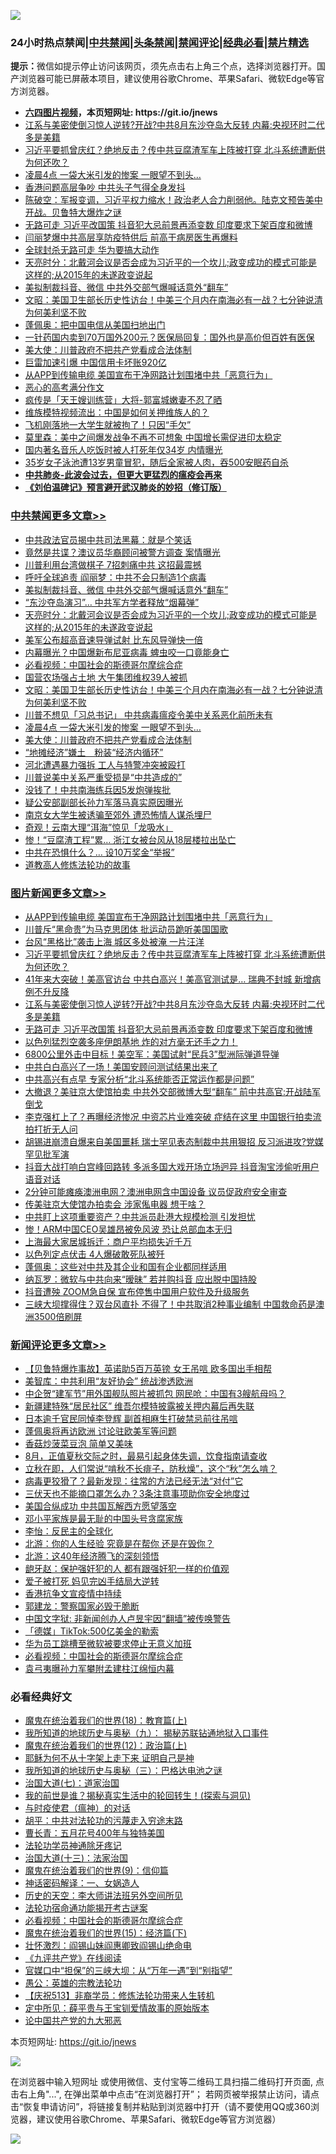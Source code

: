 ![](https://raw.githubusercontent.com/fqnews/bnews/master/64photo/fqnews-qr.jpg)

<div id="tt">
<h3>24小时热点禁闻|<a href="#%E4%B8%AD%E5%85%B1%E7%A6%81%E9%97%BB%E6%9B%B4%E5%A4%9A%E6%96%87%E7%AB%A0">中共禁闻</a>|<a href="#%E5%9B%BE%E7%89%87%E6%96%B0%E9%97%BB%E6%9B%B4%E5%A4%9A%E6%96%87%E7%AB%A0">头条禁闻</a>|<a href="#%E6%96%B0%E9%97%BB%E8%AF%84%E8%AE%BA%E6%9B%B4%E5%A4%9A%E6%96%87%E7%AB%A0">禁闻评论|<a href="#%E5%BF%85%E7%9C%8B%E7%BB%8F%E5%85%B8%E5%A5%BD%E6%96%87">经典必看|<a href="/video.md#%E7%A6%81%E7%89%87%E7%B2%BE%E9%80%89">禁片精选</a></h3>
<div><b>提示：</b>微信如提示停止访问该网页，须先点击右上角三个点，选择浏览器打开。国产浏览器可能已屏蔽本项目，建议使用谷歌Chrome、苹果Safari、微软Edge等官方浏览器。</div>
<ul>
<li><b><a href="http://d1.bdrive.tk/64.mp4" target="_blank">六四图片视频</a>，本页短网址: https://git.io/jnews</b></li>
<li><a href="/topimagenews/20200805/1375287.md">江系与美密使倒习惊人逆转?开战?中共8月东沙夺岛大反转 内幕:央视环时二代多是美籍</a></li>
<li><a href="/topimagenews/20200805/1375292.md">习近平要抓曾庆红？绝地反击？传中共豆腐渣军车上阵被打穿 北斗系统遭断供为何还吹？</a></li>
<li><a href="/cbnews/20200806/1375378.md">凌晨4点 一袋大米引发的惨案 一眼望不到头…</a></li>
<li><a href="/lifebaike/20200806/1375500.md">香港问题高层争吵 中共头子气得全身发抖</a></li>
<li><a href="/bannedvideo/20200806/1375391.md">陈破空：军报变调，习近平权力缩水！政治老人合力削弱他。陆克文预告美中开战。贝鲁特大爆炸之谜</a></li>
<li><a href="/topimagenews/20200805/1375286.md">无路可走 习近平改国策 抖音犯大忌前景再添变数 印度要求下架百度和微博</a></li>
<li><a href="/comments/20200806/1375429.md">闫丽梦爆中共高层享防疫特供后 前高干病房医生再爆料</a></li>
<li><a href="/cnnews/20200805/1375177.md">全球封杀无路可走 华为要搞大动作</a></li>
<li><a href="/cbnews/20200806/1375475.md">天亮时分：北戴河会议是否会成为习近平的一个坎儿;政变成功的模式可能是这样的;从2015年的未遂政变说起</a></li>
<li><a href="/cbnews/20200806/1375483.md">美拟制裁抖音、微信 中共外交部气爆喊话意外“翻车”</a></li>
<li><a href="/cbnews/20200806/1375402.md">文昭：美国卫生部长历史性访台！中美三个月内在南海必有一战？七分钟说清为何美利坚不败</a></li>
<li><a href="/ssgc/20200806/1375396.md">蓬佩奥：把中国电信从美国扫地出门</a></li>
<li><a href="/baitai/20200806/1375513.md">一针药国内卖到70万国外200元？医保局回复：国外也是高价但百姓有医保</a></li>
<li><a href="/cbnews/20200806/1375332.md">美大使：川普政府不把共产党看成合法体制</a></li>
<li><a href="/comments/20200806/1375419.md">巨雷加速引爆 中国信用卡坏账920亿</a></li>
<li><a href="/topimagenews/20200806/1375434.md">从APP到传输电缆 美国宣布干净网路计划围堵中共「恶意行为」</a></li>
<li><a href="/ssgc/20200805/1375192.md">恶心的高考满分作文</a></li>
<li><a href="/yule/20200806/1375342.md">疯传是「天王嫂训练营」大将-郭富城嫩妻不忍了晒</a></li>
<li><a href="/ssgc/20200806/1375307.md">维族模特视频流出：中国是如何关押维族人的？</a></li>
<li><a href="/baitai/20200806/1375533.md">飞机刚落地一大学生就被拘了！只因“手欠”</a></li>
<li><a href="/headline/20200806/1375349.md">莫里森：美中之间爆发战争不再不可想象 中国增长需促进印太稳定</a></li>
<li><a href="/baitai/20200806/1375555.md">国内著名音乐人吃饭时被人打死年仅34岁 内情曝光</a></li>
<li><a href="/baitai/20200806/1375515.md">35岁女子泳池遭13岁男童冒犯，随后全家被人肉，吞500安眠药自杀</a></li>
<li><b><a href="/comments/20200211/1275071.md" target="_blank">中共肺炎-此波会过去，但更大更猛烈的瘟疫会再来</a></b></li>
<li><b><a href="/comments/20200207/1272816.md" target="_blank">《刘伯温碑记》预言避开武汉肺炎的妙招（修订版）</a></b></li>
</ul>
</div>

<div class="catlist">
<h3><a href="/cbnews/" target="_blank">中共禁闻</a><span><a href="/cbnews/" target="_blank" rel="nofollow">更多文章>></a></span></h3>
<ul>
<li><a href="/cbnews/20200806/1375585.md" target="_blank">中共政法官员揭中共司法黑幕：就是个笑话</a></li>
<li><a href="/cbnews/20200806/1375584.md" target="_blank">竟然是共谍？澳议员华裔顾问被警方调查 案情曝光</a></li>
<li><a href="/cbnews/20200806/1375583.md" target="_blank">川普利用台湾做棋子 7招刺痛中共 这招最震撼</a></li>
<li><a href="/cbnews/20200806/1375582.md" target="_blank">呼吁全球追责 阎丽梦：中共不会只制造1个病毒</a></li>
<li><a href="/cbnews/20200806/1375483.md" target="_blank">美拟制裁抖音、微信 中共外交部气爆喊话意外“翻车”</a></li>
<li><a href="/cbnews/20200806/1375482.md" target="_blank">“东沙夺岛演习”… 中共军方学者释放“烟幕弹”</a></li>
<li><a href="/cbnews/20200806/1375475.md" target="_blank">天亮时分：北戴河会议是否会成为习近平的一个坎儿;政变成功的模式可能是这样的;从2015年的未遂政变说起</a></li>
<li><a href="/cbnews/20200806/1375457.md" target="_blank">美军公布超高音速导弹试射 比东风导弹快一倍</a></li>
<li><a href="/cbnews/20200806/1375456.md" target="_blank">内幕曝光？中国爆新布尼亚病毒 蜱虫咬一口竟能身亡</a></li>
<li><a href="/comments/20200806/1375443.md" target="_blank">必看视频：中国社会的斯德哥尔摩综合症</a></li>
<li><a href="/cbnews/20200806/1375435.md" target="_blank">国营农场强占土地 大午集团维权39人被抓</a></li>
<li><a href="/cbnews/20200806/1375402.md" target="_blank">文昭：美国卫生部长历史性访台！中美三个月内在南海必有一战？七分钟说清为何美利坚不败</a></li>
<li><a href="/cbnews/20200806/1375379.md" target="_blank">川普不想见「习总书记」 中共病毒瘟疫令美中关系恶化前所未有</a></li>
<li><a href="/cbnews/20200806/1375378.md" target="_blank">凌晨4点 一袋大米引发的惨案 一眼望不到头…</a></li>
<li><a href="/cbnews/20200806/1375332.md" target="_blank">美大使：川普政府不把共产党看成合法体制</a></li>
<li><a href="/cbnews/20200805/1375249.md" target="_blank">“地摊经济”嫌土　粉装“经济内循环”</a></li>
<li><a href="/cbnews/20200805/1375211.md" target="_blank">河北遭遇暴力强拆 工人与特警冲突被殴打</a></li>
<li><a href="/cbnews/20200805/1375150.md" target="_blank">川普说美中关系严重受损是“中共造成的”</a></li>
<li><a href="/cbnews/20200805/1375149.md" target="_blank">没钱了！中共南海练兵因5发炮弹挨批</a></li>
<li><a href="/cbnews/20200805/1375148.md" target="_blank">疑公安部副部长孙力军落马真实原因曝光</a></li>
<li><a href="/cbnews/20200805/1375147.md" target="_blank">南京女大学生被诱骗至郊外 遭恐怖情人谋杀埋尸</a></li>
<li><a href="/cbnews/20200805/1375146.md" target="_blank">奇观！云南大理“洱海”惊见「龙吸水」</a></li>
<li><a href="/cbnews/20200805/1375145.md" target="_blank">惨！“豆腐渣工程”累… 浙江女被台风从18层楼拉出坠亡</a></li>
<li><a href="/cbnews/20200805/1375144.md" target="_blank">中共在恐惧什么？… 设10万奖金“举报”</a></li>
<li><a href="/comments/20200805/1375080.md" target="_blank">道教高人修炼法轮功的故事</a></li>

</ul>
</div>
<div class="catlist">
<h3><a href="/topimagenews/" target="_blank">图片新闻</a><span><a href="/topimagenews/" target="_blank" rel="nofollow">更多文章>></a></span></h3>
<ul>
<li><a href="/topimagenews/20200806/1375434.md" target="_blank">从APP到传输电缆 美国宣布干净网路计划围堵中共「恶意行为」</a></li>
<li><a href="/topimagenews/20200806/1375377.md" target="_blank">川普斥“黑命贵”为马克思团体 批运动员跪听美国国歌</a></li>
<li><a href="/topimagenews/20200806/1375376.md" target="_blank">台风“黑格比”袭击上海 城区多处被淹 一片汪洋</a></li>
<li><a href="/topimagenews/20200805/1375292.md" target="_blank">习近平要抓曾庆红？绝地反击？传中共豆腐渣军车上阵被打穿 北斗系统遭断供为何还吹？</a></li>
<li><a href="/topimagenews/20200805/1375288.md" target="_blank">41年来大突破！美高官访台 中共白高兴！美高官测试是&#8230; 瑞典不封城 新增病例不升反降</a></li>
<li><a href="/topimagenews/20200805/1375287.md" target="_blank">江系与美密使倒习惊人逆转?开战?中共8月东沙夺岛大反转 内幕:央视环时二代多是美籍</a></li>
<li><a href="/topimagenews/20200805/1375286.md" target="_blank">无路可走 习近平改国策 抖音犯大忌前景再添变数 印度要求下架百度和微博</a></li>
<li><a href="/topimagenews/20200805/1374949.md" target="_blank">以色列猛烈空袭多座伊朗基地 炸的对方毫无还手之力！</a></li>
<li><a href="/topimagenews/20200805/1374948.md" target="_blank">6800公里外击中目标！美空军：美国试射“民兵3”型洲际弹道导弹</a></li>
<li><a href="/topimagenews/20200805/1374855.md" target="_blank">中共白白高兴了一场！美国安顾问测试结果出来了</a></li>
<li><a href="/topimagenews/20200805/1374854.md" target="_blank">中共高兴有点早 专家分析“北斗系统能否正常运作都是问题”</a></li>
<li><a href="/topimagenews/20200804/1374687.md" target="_blank">大撤退？美驻京大使馆拍卖 中共外交部微博大型“翻车” 前中共高官:开战陆军倒戈</a></li>
<li><a href="/topimagenews/20200804/1374686.md" target="_blank">李克强杠上了？再曝经济惨况 中资芯片业难突破 症结在这里 中国银行拍卖流拍打折无人问</a></li>
<li><a href="/topimagenews/20200804/1374611.md" target="_blank">胡锡进崩溃自爆来自美国噩耗 瑞士罕见表态制裁中共用狠招 反习派进攻?党媒罕见批军演</a></li>
<li><a href="/topimagenews/20200804/1374610.md" target="_blank">抖音大战打响白宫峰回路转 多派多国大戏开场立场迥异 抖音淘宝涉偷听用户语音对话</a></li>
<li><a href="/topimagenews/20200804/1374525.md" target="_blank">2分钟可能瘫痪澳洲电网？澳洲电网含中国设备 议员促政府安全审查</a></li>
<li><a href="/topimagenews/20200804/1374524.md" target="_blank">传美驻京大使馆办拍卖会 涉家俬电器 想干啥？</a></li>
<li><a href="/topimagenews/20200804/1374405.md" target="_blank">中共盯上这项重要资产？中共派员赴港大规模检测 引发担忧</a></li>
<li><a href="/topimagenews/20200804/1374404.md" target="_blank">惨！ARM中国CEO吴雄昂被免风波 恐让总部血本无归</a></li>
<li><a href="/topimagenews/20200804/1374403.md" target="_blank">上海最大家居城拆迁：商户平均损失近千万</a></li>
<li><a href="/topimagenews/20200804/1374402.md" target="_blank">以色列定点伏击 4人爆破敢死队被歼</a></li>
<li><a href="/topimagenews/20200804/1374333.md" target="_blank">蓬佩奥：这些对中共及其企业和国有企业都同样适用</a></li>
<li><a href="/topimagenews/20200804/1374222.md" target="_blank">纳瓦罗：微软与中共向来“暧昧” 若并购抖音 应出脱中国持股</a></li>
<li><a href="/topimagenews/20200804/1374221.md" target="_blank">抖音遭殃 ZOOM急自保 宣布停售中国用户软件及升级服务</a></li>
<li><a href="/topimagenews/20200804/1374220.md" target="_blank">三峡大坝撑得住？双台风直扑 不得了！中共取消2种事业编制 中国救命药是澳洲3500倍刷屏</a></li>

</ul>
</div>
<div class="catlist">
<h3><a href="/comments/" target="_blank">新闻评论</a><span><a href="/comments/" target="_blank" rel="nofollow">更多文章>></a></span></h3>
<ul>
<li><a href="/comments/20200806/1375627.md" target="_blank">【贝鲁特爆炸事故】英诺助5百万英镑  女王吊唁  欧多国出手相帮</a></li>
<li><a href="/comments/20200806/1375618.md" target="_blank">美智库：中共利用“友好协会”  统战渗透欧洲</a></li>
<li><a href="/comments/20200806/1375612.md" target="_blank">中企贺“建军节”用外国舰队照片被抓包 网民呛：中国有3艘航母吗？</a></li>
<li><a href="/comments/20200806/1375611.md" target="_blank">新疆建特殊“居民社区”  维吾尔模特披露被关押内幕后再失联</a></li>
<li><a href="/comments/20200806/1375604.md" target="_blank">日本逾千官民同悼李登辉 副首相麻生打破禁忌前往吊唁</a></li>
<li><a href="/comments/20200806/1375603.md" target="_blank">蓬佩奥将再访欧洲 讨论驻欧美军等问题</a></li>
<li><a href="/comments/20200806/1375602.md" target="_blank">香菇炒菠菜豆泡 简单又美味</a></li>
<li><a href="/comments/20200806/1375577.md" target="_blank">8月，正值夏秋交际之时，最易引起身体失调，饮食指南请查收</a></li>
<li><a href="/comments/20200806/1375576.md" target="_blank">立秋在即，人们常说“啃秋不长痱子，防秋燥”，这个“秋”怎么啃？</a></li>
<li><a href="/comments/20200806/1375575.md" target="_blank">病毒更狡猾了？最新发现：往常的方法已经无法“对付”它</a></li>
<li><a href="/comments/20200806/1375574.md" target="_blank">三伏天也不能摘口罩怎么办？3条注意事项助你安全地度过</a></li>
<li><a href="/comments/20200806/1375562.md" target="_blank">美国合纵成功 中共国瓦解西方愿望落空</a></li>
<li><a href="/comments/20200806/1375561.md" target="_blank">邓小平家族是最无耻的中国头号贪腐家族</a></li>
<li><a href="/comments/20200806/1375560.md" target="_blank">李怡：反民主的全球化</a></li>
<li><a href="/comments/20200806/1375559.md" target="_blank">北游：你的人生经验 究竟是在帮你 还是在毁你？</a></li>
<li><a href="/comments/20200806/1375558.md" target="_blank">北游：这40年经济腾飞的深刻领悟</a></li>
<li><a href="/comments/20200806/1375498.md" target="_blank">龅牙赵：保护强奸犯的人 都有跟强奸犯一样的价值观</a></li>
<li><a href="/comments/20200806/1375497.md" target="_blank">爱子被打死 妈见完凶手结局大逆转</a></li>
<li><a href="/comments/20200806/1375470.md" target="_blank">香港抗争文宣疫情中持续</a></li>
<li><a href="/comments/20200806/1375469.md" target="_blank">郭建龙：警察国家必毁于脆断</a></li>
<li><a href="/comments/20200806/1375468.md" target="_blank">中国文字狱: 非新闻创办人卢昱宇因“翻墙”被传唤警告</a></li>
<li><a href="/comments/20200806/1375467.md" target="_blank">「德媒」TikTok:500亿美金的勒索</a></li>
<li><a href="/comments/20200806/1375466.md" target="_blank">华为员工跳槽至微软被要求停止无意义加班</a></li>
<li><a href="/comments/20200806/1375443.md" target="_blank">必看视频：中国社会的斯德哥尔摩综合症</a></li>
<li><a href="/comments/20200806/1375445.md" target="_blank">袁弓夷曝孙力军攀附孟建柱江绵恒内幕</a></li>

</ul>
</div>

<div class="catlist">
<h3>必看经典好文</h3>
<ul>
<li><a href="/topimagenews/20180701/965109.md" target="_blank">魔鬼在统治着我们的世界(18)：教育篇(上)</a></li>
<li><a href="/topimagenews/20180325/919134.md" target="_blank">我所知道的地球历史与奥秘（九）： 揭秘苏联钻通地狱入口事件</a></li>
<li><a href="/topimagenews/20180601/951286.md" target="_blank">魔鬼在统治着我们的世界(12)：政治篇(上)</a></li>
<li><a href="/ccpdope/20190803/1168965.md" target="_blank">耶稣为何不从十字架上走下来 证明自己是神</a></li>
<li><a href="/tculture/xiulian/20170726/797589.md" target="_blank">我所知道的地球历史与奥秘（三）：巴格达电池之谜</a></li>
<li><a href="/cbnews/20190424/913985.md" target="_blank">治国大道(七)：道家治国</a></li>
<li><a href="/comments/20200715/1359453.md" target="_blank">我的前世是谁？揭秘真实生活中的轮回转生！(探索与洞见)</a></li>
<li><a href="/comments/20200327/1301424.md" target="_blank">与时疫使君（瘟神）的对话</a></li>
<li><a href="/cbnews/20200720/1363328.md" target="_blank">胡平：中共对法轮功的污蔑走入穷途末路</a></li>
<li><a href="/comments/20200713/1359796.md" target="_blank">曹长青：五月花号400年与独特美国</a></li>
<li><a href="/health/20170626/780263.md" target="_blank">法轮功学员神通除牙疼记</a></li>
<li><a href="/cbnews/20180319/916654.md" target="_blank">治国大道(十三)：法家治国</a></li>
<li><a href="/topimagenews/20180529/949649.md" target="_blank">魔鬼在统治着我们的世界(9)：信仰篇</a></li>
<li><a href="/comments/20200609/1342224.md" target="_blank">神话密码解译：一、女娲造人</a></li>
<li><a href="/tculture/20121025/73064.md" target="_blank">历史的天空：李大师讲法班另外空间所见</a></li>
<li><a href="/tculture/20121025/73079.md" target="_blank">法轮功宿命通功能揭开考古谜案</a></li>
<li><a href="/comments/20200806/1375443.md" target="_blank">必看视频：中国社会的斯德哥尔摩综合症</a></li>
<li><a href="/topimagenews/20180610/955499.md" target="_blank">魔鬼在统治着我们的世界(15)：经济篇(下)</a></li>
<li><a href="/cbnews/20200727/1366904.md" target="_blank">壮怀激烈：阎锡山妹阎惠卿致阎锡山绝命电</a></li>
<li><a href="/bookonline/20131116/201057.md" target="_blank">《九评共产党》在线阅读</a></li>
<li><a href="/cbnews/20200624/1349641.md" target="_blank">官媒口中“担保”的三峡大坝：从“万年一遇”到“别指望”</a></li>
<li><a href="/comments/20200313/1292991.md" target="_blank">愚公：英雄的宗教法轮功</a></li>
<li><a href="/cbnews/20200518/1330564.md" target="_blank">【庆祝513】非裔学员：修炼法轮功带来人生转机</a></li>
<li><a href="/comments/20200616/1345658.md" target="_blank">定中所见：薛平贵与王宝钏爱情故事的原始版本</a></li>
<li><a href="/comments/20200717/1361899.md" target="_blank">论中国共产党的九大邪恶</a></li>

</ul>
</div>

本页短网址: https://git.io/jnews

![](https://raw.githubusercontent.com/fqnews/bnews/master/64photo/fqnews-qr.jpg)

在浏览器中输入短网址 或使用微信、支付宝等二维码工具扫描二维码打开页面, 点击右上角"...", 在弹出菜单中点击“在浏览器打开”； 若网页被举报禁止访问，请点击“恢复申请访问”，将链接复制并粘贴到浏览器中打开（请不要使用QQ或360浏览器，建议使用谷歌Chrome、苹果Safari、微软Edge等官方浏览器）

![](https://raw.githubusercontent.com/fqnews/bnews/master/64photo/wx.jpg)